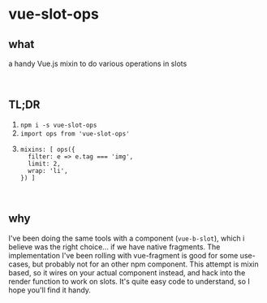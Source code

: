 # vue-slot-ops
## what
a handy Vue.js mixin to do various operations in slots

<br />

## TL;DR
1. `npm i -s vue-slot-ops`
2. `import ops from 'vue-slot-ops'`
3.
    ```
    mixins: [ ops({
      filter: e => e.tag === 'img',
      limit: 2,
      wrap: 'li',
    }) ]
    ```

<br />

## why
I've been doing the same tools with a component (`vue-b-slot`), which i believe was the right choice... if we have native fragments. The implementation I've been rolling with vue-fragment is good for some use-cases, but probably not for an other npm component. This attempt is mixin based, so it wires on your actual component instead, and hack into the render function to work on slots. It's quite easy code to understand, so I hope you'll find it handy.
